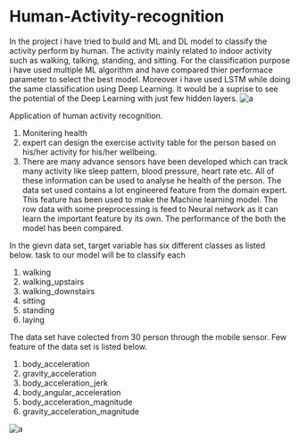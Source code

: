 # Human-Activity-recognition
In the project i have tried to build and ML and DL model to classify the activity perform by human. The activity mainly related to indoor activity such as walking, talking, standing, and sitting.
For the classification purpose i have used multiple ML algorithm and have compared thier performace parameter to select the best model. Moreover i have used LSTM while doing the same classification using Deep Learning. It would be a suprise to see the potential of the Deep Learning with just few hidden layers.
![a](https://user-images.githubusercontent.com/86202682/176245759-97b7c867-a401-42c3-a5e5-498394c4bb4d.PNG)

Application of human activity recognition.
  1. Monitering health
  2. expert can design the exercise activity table for the person based on his/her activity for his/her wellbeing.
  3. There are many advance sensors have been developed which can track many activity like sleep pattern, blood pressure, heart rate etc. All of these information can be      used to analyse he health of the person.
The data set used contains a lot engineered feature from the domain expert. This feature has been used to make the Machine learning model. The row data with some preprocessing is feed to Neural network  as it can learn the important feature by its own. The performance of the both the model has been compared.

In the gievn data set, target variable has six different classes as listed below. task to our model will be to classify each
1.	walking
2.	walking_upstairs
3.	walking_downstairs
4.	sitting
5.	standing
6.	laying


The data set have colected from 30 person through the mobile sensor. Few feature of the data set is listed below.

1.	body_acceleration
2.	gravity_acceleration
3.	body_acceleration_jerk
4.	body_angular_acceleration
5.	body_acceleration_magnitude
6.	gravity_acceleration_magnitude

![a](https://user-images.githubusercontent.com/86202682/176249558-688613b2-2265-460e-81d6-c67f2b5cb567.PNG)

